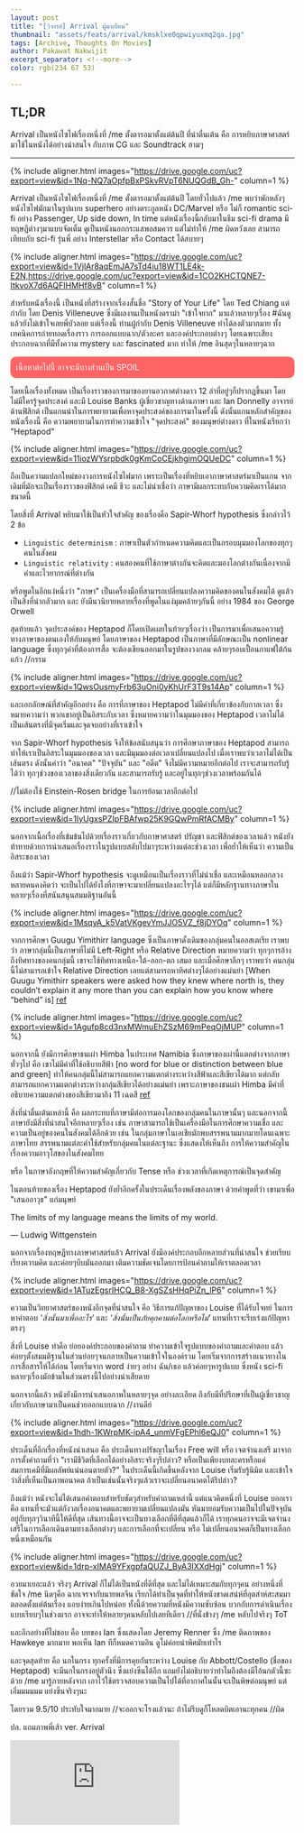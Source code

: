```yaml
---
layout: post
title: "[วิจารย์] Arrival ผู้มาเยือน"
thumbnail: "assets/feats/arrival/kmsklxe0qpwiyuxmq2qa.jpg"
tags: [Archive, Thoughts On Movies]
author: Pakawat Nakwijit
excerpt_separator: <!--more-->
color: rgb(234 67 53)

---
```


## TL;DR
Arrival เป็นหนังไซไฟเรื่องหนึ่งที่ /me ตั้งตารอมาตั้งแต่ต้นปี ที่น่าตื่นเต้น คือ การหยิบภาษาศาสตร์มาใช้ในหนังได้อย่างน่าสนใจ กับภาพ CG และ Soundtrack ฮามๆ
<!--more-->

------

{% include aligner.html images="https://drive.google.com/uc?export=view&id=1Nq-NQ7aOpfpBxPSkvRVpT6NUQGdB_Gh-" column=1 %}

Arrival เป็นหนังไซไฟเรื่องหนึ่งที่ /me ตั้งตารอมาตั้งแต่ต้นปี โดยทั่วไปแล้ว /me พบว่าพักหลังๆ หนังไซไฟมักมาในรูปแบบ superhero อย่างตระกูลหนัง DC/Marvel หรือ ไม่ก็ romantic sci-fi อย่าง Passenger, Up side down, In time แต่หนังเรื่องนี้กลับมาในธีม sci-fi drama มีทฤษฎีต่างๆมาแบบจัดเต็ม ดูเป็นหนังนอกกระแสพอสมควร แต่ไม่ทำให้ /me ผิดหวังเลย สามารถเทียบกับ sci-fi รุ่นพี่ อย่าง Interstellar หรือ Contact ได้สบายๆ

{% include aligner.html images="https://drive.google.com/uc?export=view&id=1VjlAr8aqEmJA7sTd4iu18WT1LE4k-E2N,https://drive.google.com/uc?export=view&id=1CO2KHCTQNE7-ItkvoX7d6AQFIHMHf8vB" column=1 %}

สำหรับหนังเรื่องนี้ เป็นหนังที่สร้างจากเรื่องสั้นชื่อ "Story of Your Life" โดย Ted Chiang แต่กำกับ โดย Denis Villeneuve ซึ่งมีผลงานเป็นหนังดราม่า "เข้าใจยาก" มาแล้วหลายๆเรื่อง <span class="tag-en"><span class="tag-en">#ฉันดูแล้วยังไม่เข้าใจเลยพี่บัวลอย</span></span> แต่เรื่องนี้ ท่านผู้กำกับ Denis Villeneuve ทำได้ลงตัวมากมาย ทั้งเทคนิคการถ่ายทอดเรื่องราว การออกแบบฉาก/ตัวละคร และองค์ประกอบต่างๆ โดยเฉพาะเสียงประกอบฉากที่มีทั้งความ mystery และ fascinated มาก ทำให้ /me อินสุดๆในหลายๆฉาก


<div style="background: rgba(255, 48, 48, 0.74); padding: 10px; border-radius: 10px; margin-bottom: 10px; color: #fff;">เนื้อหาต่อไปนี้ อาจจะมีบางส่วนเป็น SPOIL</div>

โดยเนื้อเรื่องทั้งหมด เป็นเรื่องราวของการมาของยานอวกาศต่างดาว 12 ลำที่อยู่ๆก็ปรากฏขึ้นมา โดยไม่มีใครรู้จุดประสงค์ และมี Louise Banks ผู้เชี่ยวชาญทางด้านภาษา และ Ian Donnelly อาจารย์ด้านฟิสิกต์ เป็นแกนนำในการพยายามเพื่อหาจุดประสงค์ของการมาในครั้งนี้ ดังนั้นแกนหลักสำคัญของหนังเรื่องนี้ คือ ความพยายามในการทำความเข้าใจ "จุดประสงค์" ของมนุษย์ต่างดาว ที่ในหนังเรียกว่า "Heptapod"

{% include aligner.html images="https://drive.google.com/uc?export=view&id=11iozWYsrpbdk0gKmCoCEjkhgimOQUeDC" column=1 %}

ถือเป็นความแปลกใหม่ของวงการหนังไซไฟมาก เพราะเป็นเรื่องที่หยิบเอาภาษาศาสตร์มาเป็นแกน จากเดิมที่มักจะเป็นเรื่องราวของฟิสิกต์ เคมี ชีวะ และไม่น่าเชื่อว่า ภาษามีผลกระทบกับความคิดเราได้มากขนาดนี้

โดยสิ่งที่ Arrival หยิบมาใช้เป็นหัวใจสำคัญ ของเรื่องคือ Sapir-Whorf hypothesis ซึ่งกล่าวไว้ 2 ข้อ

* `Linguistic determinism` : ภาษาเป็นตัวกำหนดความคิดและเป็นกรอบมุมมองโลกของทุกๆคนในสังคม
* `Linguistic relativity` : คนสองคนที่ใช้ภาษาต่างกันจะคิดและมองโลกต่างกันเนื่องจากมีคำและไวยากรณ์ที่ต่างกัน

หรือพูดในอีกแง่หนึ่งว่า "ภาษา" เป็นเครื่องมือที่สามารถเปลี่ยนแปลงความคิดของคนในสังคมได้ ดูแล้วเป็นสิ่งที่น่ากลัวมาก และ ยังมีนวนิยายหลายเรื่องที่พูดในแง่มุมคล้ายๆกันนี้ อย่าง 1984 ของ George Orwell

สุดท้ายแล้ว จุดประสงค์ของ Heptapod ก็โดยเปิดเผยในท้ายๆเรื่องว่า เป็นการมาเพื่อเสนอความรู้ทางภาษาของตนเองให้กับมนุษย์ โดยภาษาของ Heptapod เป็นภาษาที่มีลักษณะเป็น nonlinear language ซึ่งทุกๆคำที่ต้องการสื่อ จะต้องเขียนออกมาในรูปของวงกลม คล้ายๆรอบเปื้อนกาแฟใต้ก้นแก้ว //กรรม

{% include aligner.html images="https://drive.google.com/uc?export=view&id=1QwsOusmyFrb63uOni0yKhUrF3T9s14Ap" column=1 %}

และเอกลักษณ์ที่สำคัญอีกอย่าง คือ การที่ภาษาของ Heptapod ไม่มีคำที่เกี่ยวข้องกับกาลเวลา ซึ่งหมายความว่า พวกเขาอยู่เป็นอิสระกับเวลา ซึ่งหมายความว่าในมุมมองของ Heptapod เวลาไม่ได้เป็นเส้นตรงที่มีจุดเริ่มและจุดจบอย่างที่เราเข้าใจ

จาก Sapir-Whorf hypothesis จึงให้ข้อสนับสนุนว่า การศึกษาภาษาของ Heptapod สามารถทำให้เราเป็นอิสระในมุมมองของเวลา
และมีมุมมองต่อเวลาเปลี่ยนแปลงไป เมื่อเราพบว่าเวลาไม่ได้เป็นเส้นตรง ดังนั้นคำว่า "อนาคต" "ปัจจุบัน" และ "อดีต" จึงไม่มีความหมายอีกต่อไป เราจะสามารถรับรู้ได้ว่า ทุกๆช่วงของเวลาของสิ่งเดียวกัน และสามารถรับรู้ และอยู่ในทุกๆช่วงเวลาพร้อมกันได้

//ไม่ต้องใช้ Einstein-Rosen bridge ในการย้อนเวลาอีกต่อไป

{% include aligner.html images="https://drive.google.com/uc?export=view&id=1IyUgxsPZIpFBAfwp25K9GQwPmRfACMBy" column=1 %}

นอกจากเนื้อเรื่องที่เข้มข้นไปด้วยเรื่องราวเกี่ยวกับภาษาศาสตร์ ปรัญชา และฟิสิกต์ของเวลาแล้ว หนังยังท้าทายด้วยการนำเสนอเรื่องราวในรูปแบบสลับไปมาๆระหว่างแต่ละช่วงเวลา เพื่อย้ำให้เห็นว่า ความเป็นอิสระของเวลา

ถึงแม้ว่า Sapir-Whorf hypothesis จะดูเหมือนเป็นเรื่องราวที่ไม่น่าเชื่อ และเหมือนหลอกลวง หลายคนคงคิดว่า จะเป็นไปได้ยังไงที่ภาษาจะมาเปลี่ยนแปลงอะไรๆได้ แต่ก็มีหลักฐานทางภาษาในหลายๆเรื่องที่สนันสนุนสมมติฐานอันนี้

{% include aligner.html images="https://drive.google.com/uc?export=view&id=1MsqyA_k5VatVKgevYmJJO5VZ_f8jDYOq" column=1 %}

จากการศึกษา Guugu Yimithirr language ซึ่งเป็นภาษาดั้งเดิมของกลุ่มคนในออสเตเรีย เราพบว่า ภาษากลุ่มนี้เป็นภาษาที่ไม่มี Left-Right หรือ Relative Direction หมายความว่า ทุกๆการอ้างถึงทิศทางของคนกลุ่มนี้ เขาจะใช้ทิศทางเหนือ-ใต้-ออก-ตก เสมอ และเมื่อศึกษาลึกๆ เราพบว่า คนกลุ่มนี้ไม่สามารถเข้าใจ Relative Direction เลยแต่สามารถหาทิศต่างๆได้อย่างแม่นยำ [When Guugu Yimithirr speakers were asked how they knew where north is, they couldn’t explain it any more than you can explain how you know where “behind” is] [ref](http://www.nytimes.com/2010/08/29/magazine/29language-t.html)

{% include aligner.html images="https://drive.google.com/uc?export=view&id=1Agufp8cd3nxMWmuEhZSzM69mPeqOjMUP" column=1 %}

นอกจากนี้ ยังมีการศึกษาชนเผ่า Himba ในประเทศ Namibia ซึ่งภาษาของเผ่านี้แตกต่างจากภาษาทั่วๆไป คือ เขาไม่มีคำที่ใช้อธิบายสีฟ้า [no word for blue or distinction between blue and green] ทำให้คนกลุ่มนี้ไม่สามารถแยกความแตกต่างระหว่างสีฟ้าและสีเขียวได้มาก แต่กลับสามารถแยกความแตกต่างระหว่างกลุ่มสีเขียวได้อย่างแม่นยำ เพราะภาษาของชนเผ่า Himba มีคำที่อธิบายความแตกต่างของสีเขียวมาถึง 11 เฉดสี [ref](http://languagelog.ldc.upenn.edu/nll/?p=17970)

สิ่งที่น่าตื่นเต้นเหล่านี้ คือ ผลกระทบที่ภาษามีต่อการมองโลกของกลุ่มคนในภาษานั้นๆ
และนอกจากนี้ ภาษายังมีสิ่งที่น่าสนใจอีกหลายๆเรื่อง เช่น ภาษาสามารถใช้เป็นเครื่องมือในการศึกษาความเชื่อ และความเป็นอยู่ของคนในสังคมได้อีกด้วย เช่น ในกลุ่มภาษาในเอเชียมักพบสรรพนามมากมายโดนเฉพาะภาษาไทย สรรพนามแต่ละคำใช้สำหรับกลุ่มคนในแต่ละฐานะ ซึ่งแสดงให้เห็นถึง การให้ความสำคัญในเรื่องความอาวุโสของในสังคมไทย

หรือ ในภาษาอังกฤษที่ให้ความสำคัญเกี่ยวกับ Tense หรือ ช่วงเวลาที่เกิดเหตุการณ์เป็นจุดสำคัญ

ในตอนท้ายของเรื่อง Heptapod ยังย้ำอีกครั้งในประเด็นเรื่องพลังของภาษา ด้วยคำพูดที่ว่า เขามาเพื่อ "เสนออาวุธ" แก่มนุษย์


<div class="blockquote">

The limits of my language means the limits of my world.

― Ludwig Wittgenstein
</div>

นอกจากเรื่องทฤษฏีทางภาษาศาสตร์แล้ว Arrival ยังมีองค์ประกอบอีกหลายส่วนที่น่าสนใจ ช่วยเรียบเรียงความคิด และค่อยๆบีบมันออกมา เติมความชัดเจนโดยการป้อนคำถามให้เราตลอดเวลา

{% include aligner.html images="https://drive.google.com/uc?export=view&id=1ATuzEgsrIHCQ_B8-XgSZsHHqPiZn_lP6" column=1 %}

ความเป็นวิทยาศาสตร์ของหนังอีกจุดที่น่าสนใจ คือ วิธีการแก้ปัญหาของ Louise ที่ได้รับโจทย์ ในการหาคำตอบ *'สิ่งนั้นมาเพื่ออะไร'* และ *‘สิ่งนั้นเป็นภัยคุกคามต่อโลกหรือไม่’* แทนที่เราจะรีบเร่งแก้ปัญหาตรงๆ

สิ่งที่ Louise ทำคือ ย่อยองค์ประกอบของคำถาม ทำความเข้าใจรูปแบบของคำถามและคำตอบ แล้วค่อยๆตั้งสมมติฐานในส่วนย่อยๆจนกลายเป็นความเข้าใจในองค์รวม โดยเริ่มจากการสร้างแนวทางในการสื่อสารให้ได้ก่อน โดยเริ่มจาก word ง่ายๆ อย่าง ฉัน/เธอ แล้วค่อยๆหารูปแบบ ซึ่งหนัง sci-fi หลายๆเรื่องมักข้ามในส่วนตรงนี้ไปอย่างน่าเสียดาย

นอกจากนี้แล้ว หนังยังมีการนำเสนอภาพในหลายๆจุด อย่างละเอียด ถึงกับมีที่ปรึกษาที่เป็นผู้เชี่ยวชาญเกี่ยวกับภาษามาเป็นคนช่วยออกแบบฉาก //งานดีย์

{% include aligner.html images="https://drive.google.com/uc?export=view&id=1hdh-1KWrpMK-ipA4_unmVFgEPhl6eQJ0" column=1 %}

ประเด็นที่อีกเรื่องที่หนังนำเสนอ คือ ประเด็นทางปรัชญาในเรื่อง Free will หรือ เจตจำนงเสรี มาจากการตั้งคำถามที่ว่า "เรามีชีวิตที่เลือกได้อย่างอิสระจริงๆรึปล่าว? หรือเป็นเพียงบทละครหรือแค่สมการเคมีที่มีผลลัพย์แน่นอนตายตัว?" ในประเด็นนี้เกิดขึ้นหลังจาก Louise เริ่มรับรู้นิมิต และเข้าใจว่าสิ่งที่เห็นเป็นภาพอนาคต ถ้าเป็นเช่นนั้นจริงๆแล้วเราจะเปลี่ยนอนาคตได้รึปล่าว?

ถึงแม้ว่า หนังจะไม่ได้เสนอคำตอบสำหรับชัดๆสำหรับคำถามเหล่านี้ แต่แนวคิดหนึ่งที่ Louise บอกเรา คือ แทนที่จะมัวแต่กังวลเรื่องอนาคตและพยายามเปลี่ยนแปลงมัน หันมายอมรับความเป็นไปในปัจจุบัน อยู่กับทุกๆวินาทีนี้ให้ดีที่สุด เส้นทางนี้อาจจะเป็นทางเลือกที่ดีที่สุดแล้วก็ได้ เราทุกคนอาจจะมีเจตจำนงเสรีในการเลือกเดินตามทางเลือกต่างๆ และการเลือกที่จะเปลี่ยน หรือ ไม่เปลี่ยนอนาคตก็เป็นทางเลือกหนึ่งเหมือนกัน

{% include aligner.html images="https://drive.google.com/uc?export=view&id=1drp-xIMA9YFxgpfaQUZJ_ByA3IXXdHgj" column=1 %}

อวยมาเยอะแล้ว จริงๆ Arrival ก็ไม่ได้เป็นหนังที่ดีที่สุด และไม่ได้เหมาะสมกับทุกๆคน อย่างหนึ่งที่ขัดใจ /me นิดๆคือ ฉากเจรจากับนายพลจีน เรียกได้ทำเป็นจุดที่ทำให้หนังขาดเสน่ห์ที่อุตส่าห์สะสมมาตลอดตั้งแต่ต้นเรื่อง แอบง่ายเกินไปหน่อย ทั้งนี้ด้วยความที่หนังมีความซับซ้อน บวกกับการดำเนินเรื่องแบบเรียบๆในช่วงแรก อาจจะทำให้หลายๆคนหลับไปเลยทีเดียว //ที่นั่งข้างๆ /me หลับไปจริงๆ ToT

และอีกอย่างที่ไม่ชอบ คือ บทของ Ian ซึ่งแสดงโดย Jeremy Renner ซึ่ง /me ติดภาพของ Hawkeye มากมาย พอเห็น Ian ทีก็หมดความอิน ดูไม่ค่อยน่าพิศมัยเท่าไร

และจุดสุดท้าย คือ นกในกรง ทุกครั้งที่มีการคุยกันระหว่าง Louise กับ Abbott/Costello (ชื่อของ Heptapod) จะมีนกในกรงอยู่ตัวนึง ซึ่งแย่งซีนได้อีก แถมยังไม่อธิบายว่าทำไมถึงต้องมีไอ้นกตัวนี้ซะด้วย /me มารู้ภายหลังจาก เอาไว้ใช้ตรวจสอบความเป็นไปได้ที่อากาศในนั้นจะเป็นพิษต่อมนุษย์ แต่เอิ่มมมมมม แย่งซีนจริงๆนะ

โดยรวม 9.5/10 ประทับใจมากมาย //จะออกจะโรงแล้วนะ ถ้าไม่รีบดูก็โหลดบิตเอานะทุกคน //ผิด

ปล. แถมภาพพี่เส้า ver. Arrival


<div class="video-container">
    <iframe class="video" src="https://www.facebook.com/plugins/post.php?href=https%3A%2F%2Fwww.facebook.com%2Ftheycallmemeaow%2Fposts%2F992005057602243&width=500" frameborder="0" allowfullscreen></iframe>
</div>
